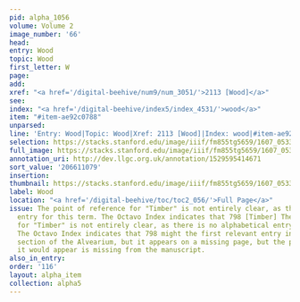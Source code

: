 ```yaml
---
pid: alpha_1056
volume: Volume 2
image_number: '66'
head:
entry: Wood
topic: Wood
first_letter: W
page:
add:
xref: "<a href='/digital-beehive/num9/num_3051/'>2113 [Wood]</a>"
see:
index: "<a href='/digital-beehive/index5/index_4531/'>wood</a>"
item: "#item-ae92c0788"
unparsed:
line: 'Entry: Wood|Topic: Wood|Xref: 2113 [Wood]|Index: wood|#item-ae92c0788'
selection: https://stacks.stanford.edu/image/iiif/fm855tg5659/1607_0533/785,1079,2996,443/full/0/default.jpg
full_image: https://stacks.stanford.edu/image/iiif/fm855tg5659/1607_0533/full/full/0/default.jpg
annotation_uri: http://dev.llgc.org.uk/annotation/1529595414671
sort_value: '206611079'
insertion:
thumbnail: https://stacks.stanford.edu/image/iiif/fm855tg5659/1607_0533/785,1079,600,180/250,/0/default.jpg
label: Wood
location: "<a href='/digital-beehive/toc/toc2_056/'>Full Page</a>"
issue: The point of reference for "Timber" is not entirely clear, as there is no alphabetical
  entry for this term. The Octavo Index indicates that 798 [Timber] The point of reference
  for "Timber" is not entirely clear, as there is no alphabetical entry for this term.
  The Octavo Index indicates that 798 might the first relevant entry in the numerical
  section of the Alvearium, but it appears on a missing page, but the page on which
  it would appear is missing from the manuscript.
also_in_entry:
order: '116'
layout: alpha_item
collection: alpha5
---
```

